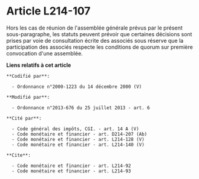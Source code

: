 # Article L214-107

Hors les cas de réunion de l'assemblée générale prévus par le présent sous-paragraphe, les statuts peuvent prévoir que
certaines décisions sont prises par voie de consultation écrite des associés sous réserve que la participation des associés
respecte les conditions de quorum sur première convocation d'une assemblée.

**Liens relatifs à cet article**

	**Codifié par**:

	  - Ordonnance n°2000-1223 du 14 décembre 2000 (V)

	**Modifié par**:

	  - Ordonnance n°2013-676 du 25 juillet 2013 - art. 6

	**Cité par**:

	  - Code général des impôts, CGI. - art. 14 A (V)
	  - Code monétaire et financier - art. D214-207 (Ab)
	  - Code monétaire et financier - art. L214-128 (V)
	  - Code monétaire et financier - art. L214-140 (V)

	**Cite**:

	  - Code monétaire et financier - art. L214-92
	  - Code monétaire et financier - art. L214-93
